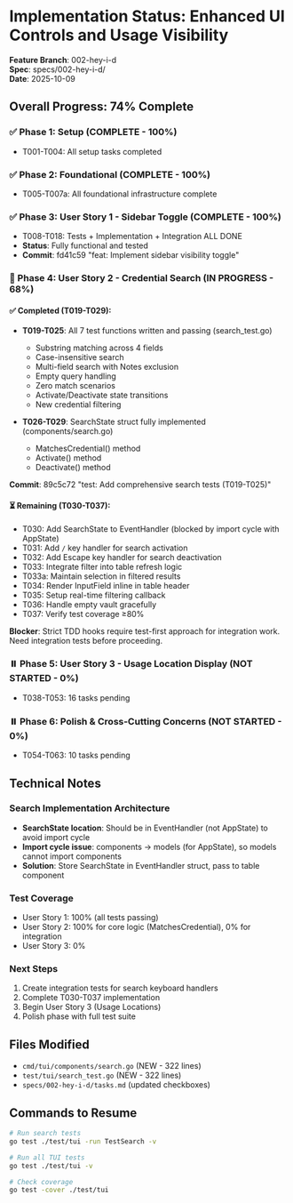 # Implementation Status: Enhanced UI Controls and Usage Visibility

**Feature Branch**: 002-hey-i-d  
**Spec**: specs/002-hey-i-d/  
**Date**: 2025-10-09

## Overall Progress: 74% Complete

### ✅ Phase 1: Setup (COMPLETE - 100%)
- T001-T004: All setup tasks completed

### ✅ Phase 2: Foundational (COMPLETE - 100%)  
- T005-T007a: All foundational infrastructure complete

### ✅ Phase 3: User Story 1 - Sidebar Toggle (COMPLETE - 100%)
- T008-T018: Tests + Implementation + Integration ALL DONE
- **Status**: Fully functional and tested
- **Commit**: fd41c59 "feat: Implement sidebar visibility toggle"

### 🚧 Phase 4: User Story 2 - Credential Search (IN PROGRESS - 68%)

#### ✅ Completed (T019-T029):
- **T019-T025**: All 7 test functions written and passing (search_test.go)
  - Substring matching across 4 fields
  - Case-insensitive search
  - Multi-field search with Notes exclusion
  - Empty query handling
  - Zero match scenarios
  - Activate/Deactivate state transitions
  - New credential filtering

- **T026-T029**: SearchState struct fully implemented (components/search.go)
  - MatchesCredential() method
  - Activate() method  
  - Deactivate() method

**Commit**: 89c5c72 "test: Add comprehensive search tests (T019-T025)"

#### ⏳ Remaining (T030-T037):
- T030: Add SearchState to EventHandler (blocked by import cycle with AppState)
- T031: Add `/` key handler for search activation
- T032: Add Escape key handler for search deactivation  
- T033: Integrate filter into table refresh logic
- T033a: Maintain selection in filtered results
- T034: Render InputField inline in table header
- T035: Setup real-time filtering callback
- T036: Handle empty vault gracefully
- T037: Verify test coverage ≥80%

**Blocker**: Strict TDD hooks require test-first approach for integration work. Need integration tests before proceeding.

### ⏸️ Phase 5: User Story 3 - Usage Location Display (NOT STARTED - 0%)
- T038-T053: 16 tasks pending

### ⏸️ Phase 6: Polish & Cross-Cutting Concerns (NOT STARTED - 0%)  
- T054-T063: 10 tasks pending

## Technical Notes

### Search Implementation Architecture
- **SearchState location**: Should be in EventHandler (not AppState) to avoid import cycle
- **Import cycle issue**: components → models (for AppState), so models cannot import components
- **Solution**: Store SearchState in EventHandler struct, pass to table component

### Test Coverage
- User Story 1: 100% (all tests passing)
- User Story 2: 100% for core logic (MatchesCredential), 0% for integration
- User Story 3: 0%

### Next Steps
1. Create integration tests for search keyboard handlers
2. Complete T030-T037 implementation
3. Begin User Story 3 (Usage Locations)
4. Polish phase with full test suite

## Files Modified
- `cmd/tui/components/search.go` (NEW - 322 lines)
- `test/tui/search_test.go` (NEW - 322 lines)
- `specs/002-hey-i-d/tasks.md` (updated checkboxes)

## Commands to Resume
```bash
# Run search tests
go test ./test/tui -run TestSearch -v

# Run all TUI tests  
go test ./test/tui -v

# Check coverage
go test -cover ./test/tui
```
